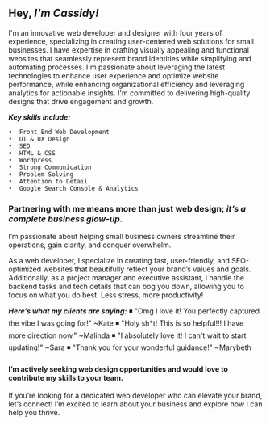 ## Hey, *I'm Cassidy!* 

I'm an innovative web developer and designer with four years of experience, specializing in creating user-centered web solutions for small businesses. 
I have expertise in crafting visually appealing and functional websites that seamlessly represent brand identities while simplifying and automating processes. 
I'm passionate about leveraging the latest technologies to enhance user experience and optimize website performance, while enhancing organizational efficiency and leveraging analytics for actionable insights. 
I'm committed to delivering high-quality designs that drive engagement and growth. 

_**Key skills include:**_

    •  Front End Web Development  
    •  UI & UX Design  
    •  SEO  
    •  HTML & CSS    
    •  Wordpress  
    •  Strong Communication 
    •  Problem Solving  
    •  Attention to Detail  
    •  Google Search Console & Analytics

### Partnering with me means more than just web design; *it’s a complete business glow-up.*
I’m passionate about helping small business owners streamline their operations, gain clarity, and conquer overwhelm.

As a web developer, I specialize in creating fast, user-friendly, and SEO-optimized websites that beautifully reflect your brand’s values and goals. Additionally, as a project manager and executive assistant, I handle the backend tasks and tech details that can bog you down, allowing you to focus on what you do best. Less stress, more productivity!

_**Here’s what my clients are saying:**_
◾️ "Omg I love it! You perfectly captured the vibe I was going for!" ~Kate
◾️ "Holy sh*t! This is so helpful!!! I have more direction now." ~Malinda
◾️ "I absolutely love it! I can't wait to start updating!" ~Sara
◾️ "Thank you for your wonderful guidance!" ~Marybeth

#### I’m actively seeking web design opportunities and would love to contribute my skills to your team. 
If you’re looking for a dedicated web developer who can elevate your brand, let’s connect! I’m excited to learn about your business and explore how I can help you thrive.

